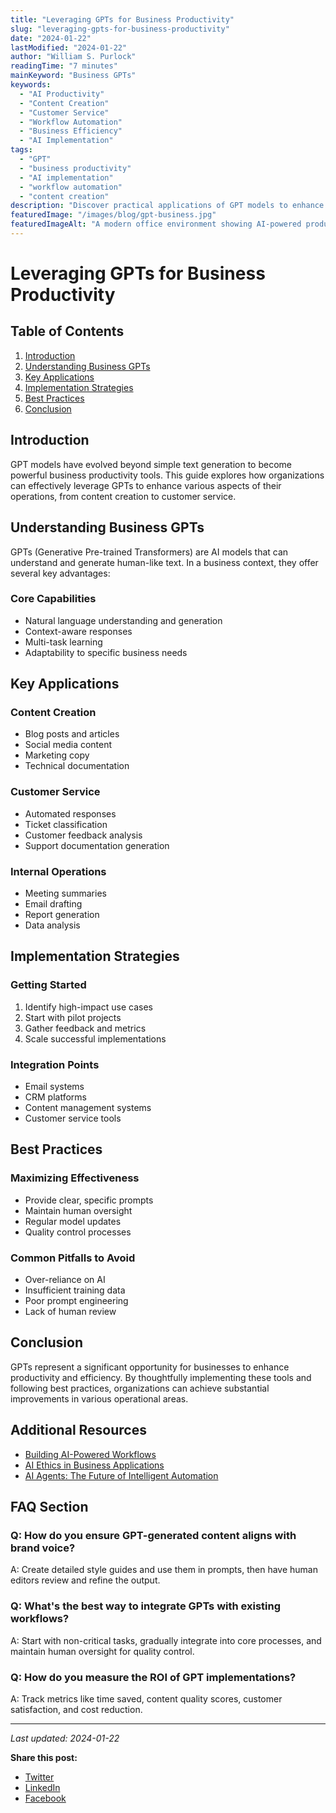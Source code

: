 ```yaml
---
title: "Leveraging GPTs for Business Productivity"
slug: "leveraging-gpts-for-business-productivity"
date: "2024-01-22"
lastModified: "2024-01-22"
author: "William S. Purlock"
readingTime: "7 minutes"
mainKeyword: "Business GPTs"
keywords:
  - "AI Productivity"
  - "Content Creation"
  - "Customer Service"
  - "Workflow Automation"
  - "Business Efficiency"
  - "AI Implementation"
tags:
  - "GPT"
  - "business productivity"
  - "AI implementation"
  - "workflow automation"
  - "content creation"
description: "Discover practical applications of GPT models to enhance business productivity, from content creation to customer service and internal operations."
featuredImage: "/images/blog/gpt-business.jpg"
featuredImageAlt: "A modern office environment showing AI-powered productivity tools in action"
---
```


# Leveraging GPTs for Business Productivity

## Table of Contents
1. [Introduction](#introduction)
2. [Understanding Business GPTs](#understanding-business-gpts)
3. [Key Applications](#key-applications)
4. [Implementation Strategies](#implementation-strategies)
5. [Best Practices](#best-practices)
6. [Conclusion](#conclusion)

## Introduction
GPT models have evolved beyond simple text generation to become powerful business productivity tools. This guide explores how organizations can effectively leverage GPTs to enhance various aspects of their operations, from content creation to customer service.

## Understanding Business GPTs

GPTs (Generative Pre-trained Transformers) are AI models that can understand and generate human-like text. In a business context, they offer several key advantages:

### Core Capabilities
- Natural language understanding and generation
- Context-aware responses
- Multi-task learning
- Adaptability to specific business needs

## Key Applications

### Content Creation
- Blog posts and articles
- Social media content
- Marketing copy
- Technical documentation

### Customer Service
- Automated responses
- Ticket classification
- Customer feedback analysis
- Support documentation generation

### Internal Operations
- Meeting summaries
- Email drafting
- Report generation
- Data analysis

## Implementation Strategies

### Getting Started
1. Identify high-impact use cases
2. Start with pilot projects
3. Gather feedback and metrics
4. Scale successful implementations

### Integration Points
- Email systems
- CRM platforms
- Content management systems
- Customer service tools

## Best Practices

### Maximizing Effectiveness
- Provide clear, specific prompts
- Maintain human oversight
- Regular model updates
- Quality control processes

### Common Pitfalls to Avoid
- Over-reliance on AI
- Insufficient training data
- Poor prompt engineering
- Lack of human review

## Conclusion

GPTs represent a significant opportunity for businesses to enhance productivity and efficiency. By thoughtfully implementing these tools and following best practices, organizations can achieve substantial improvements in various operational areas.

## Additional Resources
- [Building AI-Powered Workflows](/blog/building-ai-powered-workflows)
- [AI Ethics in Business Applications](/blog/ai-ethics-in-business-applications)
- [AI Agents: The Future of Intelligent Automation](/blog/ai-agents-future-of-automation)

## FAQ Section
### Q: How do you ensure GPT-generated content aligns with brand voice?
A: Create detailed style guides and use them in prompts, then have human editors review and refine the output.

### Q: What's the best way to integrate GPTs with existing workflows?
A: Start with non-critical tasks, gradually integrate into core processes, and maintain human oversight for quality control.

### Q: How do you measure the ROI of GPT implementations?
A: Track metrics like time saved, content quality scores, customer satisfaction, and cost reduction.

---
*Last updated: 2024-01-22*

**Share this post:**
- [Twitter](https://twitter.com/intent/tweet?text=Leveraging%20GPTs%20for%20Business%20Productivity&url=https://williamspurlock.com/blog/leveraging-gpts-for-business-productivity)
- [LinkedIn](https://www.linkedin.com/shareArticle?mini=true&url=https://williamspurlock.com/blog/leveraging-gpts-for-business-productivity&title=Leveraging%20GPTs%20for%20Business%20Productivity)
- [Facebook](https://www.facebook.com/sharer/sharer.php?u=https://williamspurlock.com/blog/leveraging-gpts-for-business-productivity) 